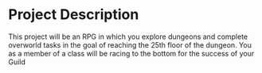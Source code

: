 # Project Description

This project will be an RPG in which you explore dungeons and complete overworld tasks in the goal of reaching the 25th floor of the dungeon. You as a member of a class will be racing to the bottom for the success of your Guild
